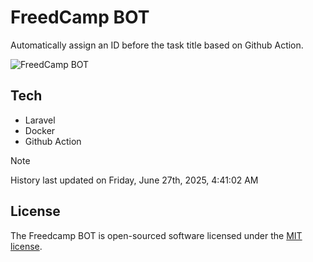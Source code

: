 # FreedCamp BOT

Automatically assign an ID before the task title based on Github Action.

![FreedCamp BOT](https://repository-images.githubusercontent.com/737932867/7d34798b-2680-471c-b089-a78a718d3d6a)

## Tech

- Laravel
- Docker
- Github Action

> [!NOTE]  
> History last updated on Friday, June 27th, 2025, 4:41:02 AM

## License

The Freedcamp BOT is open-sourced software licensed under the [MIT license](https://opensource.org/licenses/MIT).
